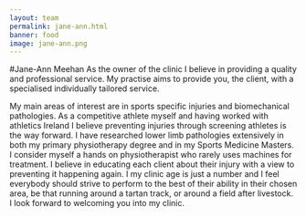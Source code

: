 ```yaml
---
layout: team 
permalink: jane-ann.html
banner: food
image: jane-ann.png
---
```

#Jane-Ann Meehan
As the owner of the clinic I believe in providing a quality and professional service. My practise aims to provide you, the client, with a specialised individually tailored service.

My main areas of interest are in sports specific injuries and biomechanical pathologies. As a competitive athlete myself and having worked with athletics Ireland I believe preventing injuries through screening athletes is the way forward. I have researched lower limb pathologies extensively in both my primary physiotherapy degree and in my Sports Medicine Masters. I consider myself a hands on physiotherapist who rarely uses machines for treatment. I believe in educating each client about their injury with a view to preventing it happening again. I my clinic age is just a number and I feel everybody should strive to perform to the best of their ability in their chosen area, be that running around a tartan track, or around a field after livestock. I look forward to welcoming you into my clinic.
